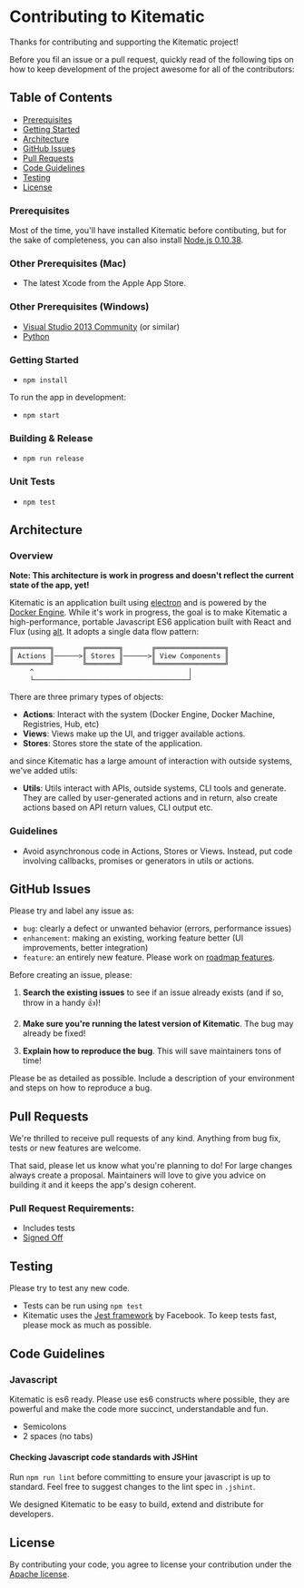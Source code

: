 # Contributing to Kitematic

Thanks for contributing and supporting the Kitematic project!

Before you fil an issue or a pull request, quickly read of the following tips on how to keep development of the project awesome for all of the contributors:

## Table of Contents

 - [Prerequisites](#prerequisites)
 - [Getting Started](#getting-started)
 - [Architecture](#architecture)
 - [GitHub Issues](#github-issues)
 - [Pull Requests](#pull-requests)
 - [Code Guidelines](#code-guidelines)
 - [Testing](#testing)
 - [License](#license)

### Prerequisites

Most of the time, you'll have installed Kitematic before contibuting, but for the
sake of completeness, you can also install [Node.js 0.10.38](https://nodejs.org/dist/v0.10.38/).

### Other Prerequisites (Mac)
- The latest Xcode from the Apple App Store.

### Other Prerequisites (Windows)
- [Visual Studio 2013 Community](https://www.visualstudio.com/en-us/products/visual-studio-community-vs.aspx) (or similar)
- [Python](https://www.python.org/downloads/release/python-2710/)

### Getting Started


- `npm install`

To run the app in development:

- `npm start`

### Building & Release

- `npm run release`

### Unit Tests

- `npm test`

## Architecture

### Overview

**Note: This architecture is work in progress and doesn't reflect the current state of the app, yet!**

Kitematic is an application built using [electron](https://github.com/atom/electron) and is powered by the [Docker Engine](https://github.com/docker/docker). While it's work in progress, the goal is to make Kitematic a high-performance, portable Javascript ES6 application built with React and Flux (using [alt](https://github.com/goatslacker/alt). It adopts a single data flow pattern:

```
╔═════════╗       ╔════════╗       ╔═════════════════╗
║ Actions ║──────>║ Stores ║──────>║ View Components ║
╚═════════╝       ╚════════╝       ╚═════════════════╝
     ^                                      │
     └──────────────────────────────────────┘
```

There are three primary types of objects:
- **Actions**: Interact with the system (Docker Engine, Docker Machine, Registries, Hub, etc)
- **Views**: Views make up the UI, and trigger available actions.
- **Stores**: Stores store the state of the application.

and since Kitematic has a large amount of interaction with outside systems, we've added utils:
- **Utils**: Utils interact with APIs, outside systems, CLI tools and generate. They are called by user-generated actions and in return, also create actions based on API return values, CLI output etc.

### Guidelines

- Avoid asynchronous code in Actions, Stores or Views. Instead, put code involving callbacks, promises or generators in utils or actions.

## GitHub Issues

Please try and label any issue as:
- `bug`: clearly a defect or unwanted behavior (errors, performance issues)
- `enhancement`: making an existing, working feature better (UI improvements, better integration)
- `feature`: an entirely new feature. Please work on [roadmap features](https://github.com/kitematic/kitematic/blob/master/ROADMAP.md).

Before creating an issue, please:

1. **Search the existing issues** to see if an issue already exists (and if so, throw in a handy :+1:)!

2. **Make sure you're running the latest version of Kitematic**. The bug may already be fixed!

3. **Explain how to reproduce the bug**. This will save maintainers tons of time!

Please be as detailed as possible. Include a description of your environment and steps on how to reproduce a bug.

## Pull Requests

We're thrilled to receive pull requests of any kind. Anything from bug fix, tests or new features are welcome.

That said, please let us know what you're planning to do! For large changes always create a proposal. Maintainers will love to give you advice on building it and it keeps the app's design coherent.

### Pull Request Requirements:
- Includes tests
- [Signed Off](https://github.com/docker/docker/blob/master/CONTRIBUTING.md#sign-your-work)

## Testing

Please try to test any new code.
- Tests can be run using `npm test`
- Kitematic uses the [Jest framework](https://facebook.github.io/jest/) by Facebook. To keep tests fast, please mock as much as possible.

## Code Guidelines

### Javascript

Kitematic is es6 ready. Please use es6 constructs where possible, they are powerful and make the code more succinct, understandable and fun.

- Semicolons
- 2 spaces (no tabs)

#### Checking Javascript code standards with JSHint

Run `npm run lint` before committing to ensure your javascript is up to standard. Feel free to suggest changes to the lint spec in `.jshint`.

We designed Kitematic to be easy to build, extend and distribute for developers.

## License

By contributing your code, you agree to license your contribution under the [Apache license](https://github.com/kitematic/kitematic/blob/master/LICENSE).
